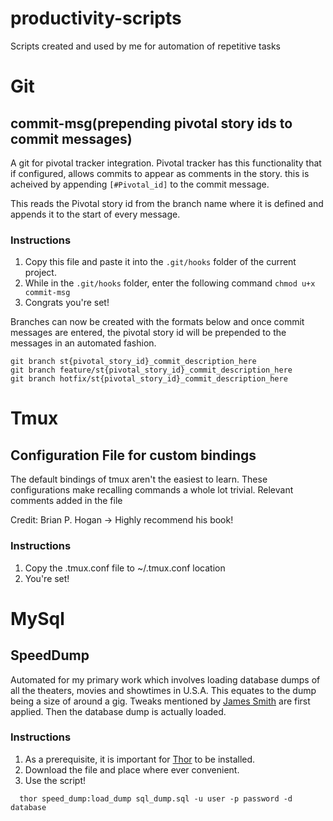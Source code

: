 productivity-scripts
====================

Scripts created and used by me for automation of repetitive tasks

# Git

## commit-msg(prepending pivotal story ids to commit messages)

A git for pivotal tracker integration. Pivotal tracker has this functionality that if configured, allows commits
to appear as comments in the story. this is acheived by appending `[#Pivotal_id]` to the commit message.

This reads the Pivotal story id from the branch name where it is defined and appends it to the start of every message.

### Instructions

1. Copy this file and paste it into the `.git/hooks` folder of the current project.
2. While in the `.git/hooks` folder, enter the following command `chmod u+x commit-msg`
3. Congrats you're set!

Branches can now be created with the formats below and once commit messages are entered, the pivotal story id will be
prepended to the messages in an automated fashion.

```
git branch st{pivotal_story_id}_commit_description_here
git branch feature/st{pivotal_story_id}_commit_description_here
git branch hotfix/st{pivotal_story_id}_commit_description_here
```

# Tmux

## Configuration File for custom bindings

The default bindings of tmux aren't the easiest to learn. These
configurations make recalling commands a whole lot trivial. Relevant
comments added in the file


Credit: Brian P. Hogan -> Highly recommend his book!

### Instructions

1. Copy the .tmux.conf file to ~/.tmux.conf location
2. You're set!

# MySql

## SpeedDump

Automated for my primary work which involves loading database dumps of all the theaters, movies and showtimes in U.S.A.
This equates to the dump being a size of around a gig. Tweaks mentioned by [James Smith](http://loopj.com/2009/07/06/fast-mysql-backup-restore/)
are first applied. Then the database dump is actually loaded.

### Instructions

1. As a prerequisite, it is important for [Thor](https://github.com/wycats/thor) to be installed.
2. Download the file and place where ever convenient.
3. Use the script!

```
  thor speed_dump:load_dump sql_dump.sql -u user -p password -d database
```
